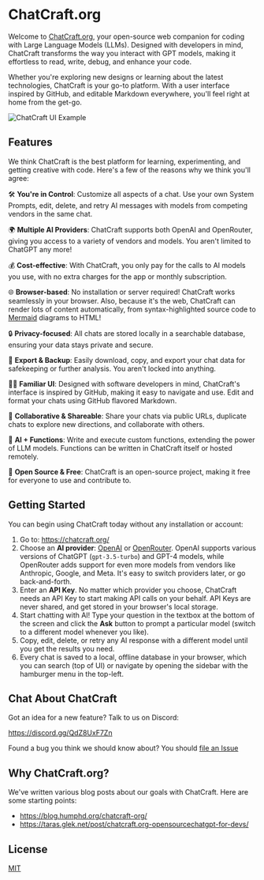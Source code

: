 # ChatCraft.org

Welcome to [ChatCraft.org](https://chatcraft.org), your open-source web companion for coding with Large Language Models (LLMs). Designed with developers in mind, ChatCraft transforms the way you interact with GPT models, making it effortless to read, write, debug, and enhance your code.

Whether you're exploring new designs or learning about the latest technologies, ChatCraft is your go-to platform. With a user interface inspired by GitHub, and editable Markdown everywhere, you'll feel right at home from the get-go.

![ChatCraft UI Example](docs/chatcraft-example.png)

## Features

We think ChatCraft is the best platform for learning, experimenting, and getting creative with code. Here's a few of the reasons why we think you'll agree:

🛠️ **You're in Control**: Customize all aspects of a chat. Use your own System Prompts, edit, delete, and retry AI messages with models from competing vendors in the same chat.

🌍 **Multiple AI Providers**: ChatCraft supports both OpenAI and OpenRouter, giving you access to a variety of vendors and models. You aren't limited to ChatGPT any more!

💰 **Cost-effective**: With ChatCraft, you only pay for the calls to AI models you use, with no extra charges for the app or monthly subscription.

🌐 **Browser-based**: No installation or server required! ChatCraft works seamlessly in your browser. Also, because it's the web, ChatCraft can render lots of content automatically, from syntax-highlighted source code to [Mermaid](https://mermaid.js.org/) diagrams to HTML!

🔒 **Privacy-focused**: All chats are stored locally in a searchable database, ensuring your data stays private and secure.

💾 **Export & Backup**: Easily download, copy, and export your chat data for safekeeping or further analysis. You aren't locked into anything.

👩‍💻 **Familiar UI**: Designed with software developers in mind, ChatCraft's interface is inspired by GitHub, making it easy to navigate and use. Edit and format your chats using GitHub flavored Markdown.

🔄 **Collaborative & Shareable**: Share your chats via public URLs, duplicate chats to explore new directions, and collaborate with others.

🔧 **AI + Functions**: Write and execute custom functions, extending the power of LLM models. Functions can be written in ChatCraft itself or hosted remotely.

🎉 **Open Source & Free**: ChatCraft is an open-source project, making it free for everyone to use and contribute to.

## Getting Started

You can begin using ChatCraft today without any installation or account:

1. Go to: <https://chatcraft.org/>
2. Choose an **AI provider**: [OpenAI](https://openai.com/) or [OpenRouter](https://openrouter.ai/). OpenAI supports various versions of ChatGPT (`gpt-3.5-turbo`) and GPT-4 models, while OpenRouter adds support for even more models from vendors like Anthropic, Google, and Meta. It's easy to switch providers later, or go back-and-forth.
3. Enter an **API Key**. No matter which provider you choose, ChatCraft needs an API Key to start making API calls on your behalf. API Keys are never shared, and get stored in your browser's local storage.
4. Start chatting with AI! Type your question in the textbox at the bottom of the screen and click the **Ask** button to prompt a particular model (switch to a different model whenever you like).
5. Copy, edit, delete, or retry any AI response with a different model until you get the results you need.
6. Every chat is saved to a local, offline database in your browser, which you can search (top of UI) or navigate by opening the sidebar with the hamburger menu in the top-left.

## Chat About ChatCraft

Got an idea for a new feature? Talk to us on Discord:

<https://discord.gg/QdZ8UxF7Zn>

Found a bug you think we should know about? You should [file an Issue](https://github.com/tarasglek/chatcraft.org/issues)

## Why ChatCraft.org?

We've written various blog posts about our goals with ChatCraft. Here are some starting points:

- <https://blog.humphd.org/chatcraft-org/>
- <https://taras.glek.net/post/chatcraft.org-opensourcechatgpt-for-devs/>

## License

[MIT](./LICENSE)
